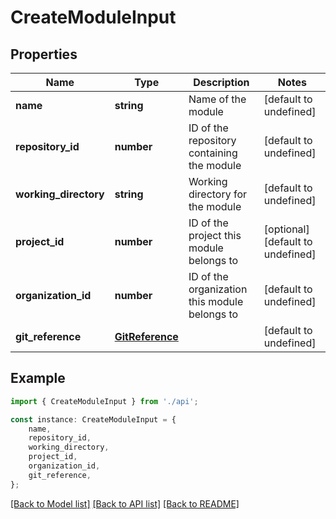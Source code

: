# CreateModuleInput


## Properties

Name | Type | Description | Notes
------------ | ------------- | ------------- | -------------
**name** | **string** | Name of the module | [default to undefined]
**repository_id** | **number** | ID of the repository containing the module | [default to undefined]
**working_directory** | **string** | Working directory for the module | [default to undefined]
**project_id** | **number** | ID of the project this module belongs to | [optional] [default to undefined]
**organization_id** | **number** | ID of the organization this module belongs to | [default to undefined]
**git_reference** | [**GitReference**](GitReference.md) |  | [default to undefined]

## Example

```typescript
import { CreateModuleInput } from './api';

const instance: CreateModuleInput = {
    name,
    repository_id,
    working_directory,
    project_id,
    organization_id,
    git_reference,
};
```

[[Back to Model list]](../README.md#documentation-for-models) [[Back to API list]](../README.md#documentation-for-api-endpoints) [[Back to README]](../README.md)
